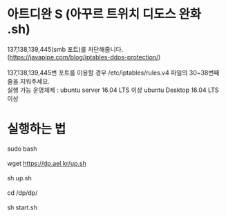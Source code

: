 # 아트디완 S (아꾸르 트위치 디도스 완화 .sh) 
 137,138,139,445(smb 포트)를 차단해줍니다. (https://javapipe.com/blog/iptables-ddos-protection/) <br><br> 137,138,139,445번 포트를 이용할 경우 /etc/iptables/rules.v4 파일의 30~38번째 줄을 지워주세요.<br>
실행 가능 운영체제 : ubuntu server 16.04 LTS 이상 ubuntu Desktop 16.04 LTS 이상 <br>
# 실행하는 법 <br>
sudo bash  <br><br>
wget https://dp.ael.kr/up.sh <br><br>
sh up.sh <br><br>
cd /dp/dp/ <br><br>
sh start.sh <br><br>

